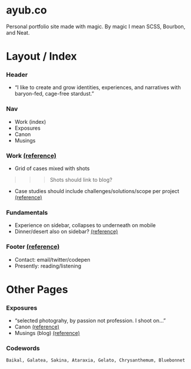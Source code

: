 ayub.co
=======

Personal portfolio site made with magic. By magic I mean SCSS, Bourbon, and Neat.

# Layout / Index

### Header
- “I like to create and grow identities, experiences, and narratives with baryon-fed, cage-free stardust.”

### Nav
- Work (index)
- Exposures
- Canon
- Musings

### Work [(reference)](http://jim-silverman.com/)
- Grid of cases mixed with shots
>>> Shots should link to blog?
- Case studies should include challenges/solutions/scope per project [(reference)](http://braveux.com/work/stateofobesity)

### Fundamentals
- Experience on sidebar, collapses to underneath on mobile
- Dinner/desert also on sidebar? [(reference)](http://braveux.com/team)

### Footer [(reference)](http://daneden.me/)
- Contact: email/twitter/codepen
- Presently: reading/listening

# Other Pages

### Exposures
- “selected photograhy, by passion not profession. I shoot on…”
- Canon [(reference)](http://www.davidcole.me/#canon)
- Musings (blog) [(reference)](http://codepen.io/hackthevoid/pen/ACkKl)


### Codewords
```
Baikal, Galatea, Sakina, Ataraxia, Gelato, Chrysanthemum, Bluebonnet
```